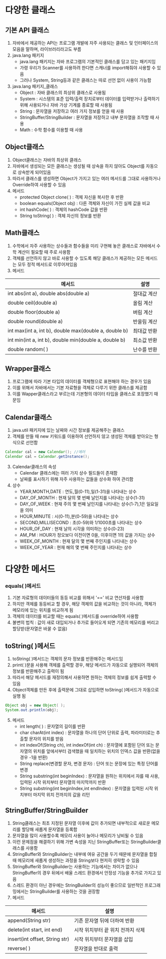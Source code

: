 # 다양한 클래스

## 기본 API 클래스

1. 자바에서 제공하는 API는 프로그램 개발에 자주 사용되는 클래스 및 인터페이스의 모음을 말하며,
라이브러리라고도 부름
2. java.lang 패키지
    - java.lang 패키지는 자바 프로그램의 기본적인 클래스를 담고 있는 패키지임
    - 가령 우리가 Scanner를 사용하려 한다면 스캐너를 import해줘야 사용할 수 있음
    - 그러나 System, String등과 같은 클래스는 따로 선언 없이 사용이 가능함
3. java.lang 패키지_클래스
    - Object : 자바 클래스의 최상위 클래스로 사용됨
    - System : 시스템의 표준 입력/출력 장치로부터 데이터를 입력받거나 출력하기 위해 사용되거나 자바 가상 기계를 종료할 때 사용됨
    - String : 문자열을 저장하고 여러 가지 정보를 얻을 때 사용
    - StringBuffer/StringBuilder : 문자열을 저장하고 내부 문자열을 조작할 때 사용
    - Math : 수학 함수를 이용할 때 사용

## Object클래스

1. Object클래스는 자바의 최상위 클래스
2. 자바에서 생성되는 모든 클래스는 생성될 때 상속을 하지 않아도 Object를 자동으로 상속받게 되어있음
3. 따라서 클래스를 생성하면 Object가 가지고 있는 여러 메서드를 그대로 사용하거나 Override하여 사용할 수 있음
4. 메서드
    - protected Object clone( ) : 객체 자신을 복사한 후 반환
    - boolean equals(Object obj) : 다른 객체와 자신이 가진 실제 값을 비교
    - int hashCode( ) : 객체의 hashCode 값을 반환
    - String toString( ) : 객체 자신의 정보를 반환


## Math클래스

1. 수학에서 자주 사용하는 상수들과 함수들을 미리 구현해 놓은 클래스로 자바에서 수학 계산이 필요할 때 주로 사용함
2. 객체를 선언하지 않고 바로 사용할 수 있도록 해당 클래스가 제공하는 모든 메서드는 모두 정적 메서드로 이루어져있음
3. 메서드

|메서드|설명|
|---|---|
|int abs(int a), double abs(double a)|절대값 계산|
|double ceil(double a)|올림 계산|
|double floor(double a)|버림 계산|
|double round(double a)|반올림 계산|
|int max(int a, int b), double max(double a, double b)|최대값 반환|
|int min(int a, int b), double min(double a, double b)|최소값 반환|
|double random( )|난수를 반환|

## Wrapper클래스

1. 프로그램에 따라 기본 타입의 데이터를 객체형으로 표현해야 하는 경우가 있음
2. 이를 위해서 자바에서는 기본 자료형을 객체로 다루기 위한 클래스를 제공함
3. 이를 Wapper클래스라고 부르는데 기본형의 데이터 타입을 클래스로 포장했기 때문임

## Calendar클래스

1. java.util 패키지에 있는 날짜와 시간 정보를 제공해주는 클래스
2. 객체를 만들 때 new 키워드를 이용하여 선언하지 않고 생성된 객체를 받아오는 형식으로 선언함
```java
Calendar cal = new Calendar(); //에러
Calendar cal = Calendar.getInstance();
```
3. Calendar클래스의 속성
    - Calendar 클래스에는 여러 가지 상수 필드들이 존재함
    - 날짜를 표시하기 위해 자주 사용하는 값들을 상수화 하여 관리함
4. 상수
    - YEAR,MONTH,DATE : 연도,월(0-11),일(1-31)을 나타내는 상수
    - DAY_OF_MONTH : 현재 달의 몇 번째 날인지를 나타내는 상수(1-31)
    - DAY_OF_WEEK : 현재 주의 몇 번째 날인지를 나타내는 상수(1-7),1은 일요일을 의미
    - HOUR,MINUTE : 시(0-11),분(0-59)을 나타내는 상수
    - SECOND,MILLISECOND : 초(0-59)와 1/1000초를 나타내는 상수
    - HOUR_OF_DAY : 현재 날의 시각을 의미하는 상수(0-23)
    - AM_PM : HOUR가 정오보다 이전이면 0을, 이후이면 1의 값을 가지는 상수
    - WEEK_OF_MONTH : 현재 달의 몇 번째 주인지를 나타내는 상수
    - WEEK_OF_YEAR : 현재 해의 몇 번째 주인지를 나타내는 상수

# 다양한 메서드

### equals( )메서드

1. 기본 자료형의 데이터들의 동등 비교를 위해서 '==' 비교 연산자를 사용함
2. 하지만 객체를 동등비교 할 경우, 해당 객체의 값을 비교하는 것이 아니라, 객체가 메모리에 있는 위치를 비교하게 됨
3. 객체의 데이터를 비교할 때는 equals( )메서드를 override하여 사용함
4. 불변의 법칙 : 값이 새로 대입되거나 추가로 들어오게 되면 기존의 메모리를 버리고 할당받(문자열은 바꿀 수 없음)

## toString( )메서드

1. toString( )메서드는 객체의 문자 정보를 반환해주는 메서드임
2. print( )문을 사용해 객체를 출력할 경우, 해당 메서드가 자동으로 실행되어 객체의 정보를 반환해주고 출력이 됨
3. 따라서 해당 메서드를 재정의해서 사용하면 원하는 객체의 정보를 쉽게 출력할 수 있음
4. Object객체를 만든 후에 출력문에 그대로 삽입하면 toString( )메서드가 자동으로 실행 됨
```java
Object obj = new Object( );
System.out.println(obj);
```
5. 메서드
    - int length( ) : 문자열의 길이를 반환
    - char charAt(int index) : 문자열을 하나의 단어 단위로 출력, 파라미터로는 추출할 문자의 위치를 받음
    - int indexOf(String ch), int indexOf(int ch) : 문자열에 포함된 단어 또는 문자열의 위치를 앞에서부터 검색했을 때 일치하는 위치의 인덱스 값을 반환(없을 경우 -1을 반환)
    - String replace(변경할 문자, 변경 문자) : 단어 또는 문장에 있는 특정 단어를 변경
    - String substring(int beginIndex) : 문자열을 원하는 위치에서 자를 때 사용, 입력된 시작 위치부터 문자열의 마지막까지 반환
    - String substring(int beginIndex,int endIndex) : 문자열을 입력된 시작 위치부터 마지막 위치 전까지의 값을 리턴

## StringBuffer/StringBuilder

1. String클래스는 최초 지정된 문자열 이후에 값이 추가되면 내부적으로 새로운 메모리를 할당해 새롭게 문자열을 등록함
2. 문자열을 많이 사용할수록 메모리 사용이 늘어나 메모리가 낭비될 수 있음
3. 이런 문제점을 해결하기 위해 가변 속성을 지닌 StringBuffer또는 StringBuilder클래스를 사용함
4. StringBuffer와 StringBuilder는 내부에 여유 공간을 두기 때문에 문자열을 합칠 때 메모리에 새롭게 생성하는 과정을 String보다 현저히 생략할 수 있음
5. StringBuffer와 StringBuilder는 사용하는 기능에서는 차이가 없으나 StringBuffer의 경우 뒤에서 배울 스레드 환경에서 안정성 기능을 추가로 가지고 있음
6. 스레드 환경이 아닌 경우에는 StringBuilder의 성능이 좋으므로 일반적인 프로그래밍에서는 StringBuilder를 사용하는 것을 권장함
7. 메서드

|메서드|설명|
|---|---|
|append(String str)|기존 문자열 뒤에 더하여 반환|
|delete(int start, int end)|시작 위치부터 끝 위치 전까지 삭제|
|insert(int offset, String str)|시작 위치부터 문자열을 삽입|
|reverse( )|문자열을 반대로 출력|


